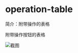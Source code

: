 # operation-table

简介：附带操作的表格

附带操作按钮的表格

![截图](https://img.alicdn.com/tfs/TB1X4awcntYBeNjy1XdXXXXyVXa-2326-1476.png)
